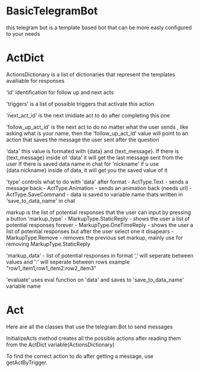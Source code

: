 # BasicTelegramBot

this telegram bot is a template based bot that can be more easly configured to your needs

# ActDict

ActionsDictionary is a list of dictionaries that represent the templates availiable for responses

'id' identification for follow up and next acts

'triggers' is a list of possible triggers that activate this action

'next_act_id' is the next imidiate act to do after completing this one

'follow_up_act_id' is the next act to do no matter what the user sends , like asking what is your name, then the 'follow_up_act_id' value will point to an action that saves the message the user sent after the question

'data' this value is formated with {data} and {text_message}. 
	If there is {text_message} inside of 'data' it will get the last message sent from the user
	If there is saved data name in chat for 'nickname' if u use {data.nickname} inside of data, it will get you the saved value of it

'type' controls what to do with 'data' after format
		- ActType.Text			- sends a message back
		- ActType.Animation		- sends an animation back (needs url)
		- ActType.SaveCommand	- data is saved to variable name thats written in 'save_to_data_name' in chat

markup is the list of potential responses that the user can input by pressing a button
'markup_type'	- MarkupType.StaticReply 	- shows the user a list of potential responses forever
				- MarkupType.OneTimeReply	- shows the user a list of potential responses but after the user select one it disapears
				- MarkupType.Remove			- removes the previous set markup, mainly use for removing MarkupType.StaticReply
				
'markup_data'	- list of potential responses in format ',' will seperate between values and ':' will seperate between rows example "row1_item1,row1_item2:row2_item3"

'evaluate' uses eval function on 'data' and saves to 'save_to_data_name' variable name



# Act

Here are all the classes that use the telegram.Bot to send messages

InitializeActs method creates all the possible actions after reading them from the ActDict variable(ActionsDictionary)

To find the correct action to do after getting a message, use getActByTrigger.




